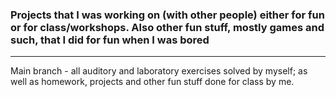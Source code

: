 ### Projects that I was working on (with other people) either for fun or for class/workshops. Also other fun stuff, mostly games and such, that I did for fun when I was bored
---
Main branch - all auditory and laboratory exercises solved by myself; as well as homework, projects and other fun stuff done for class by me.
